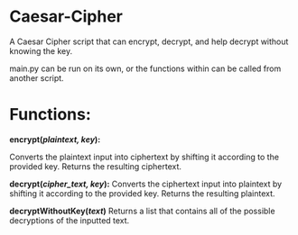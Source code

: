 # Caesar-Cipher
A Caesar Cipher script that can encrypt, decrypt, and help decrypt without knowing the key.

main.py can be run on its own, or the functions within can be called from another script.

# Functions:
**encrypt(_plaintext, key_):**

Converts the plaintext input into ciphertext by shifting it according to the provided key. Returns the resulting ciphertext.

**decrypt(_cipher_text, key_):**
Converts the ciphertext input into plaintext by shifting it according to the provided key. Returns the resulting plaintext.

**decryptWithoutKey(_text_)**
Returns a list that contains all of the possible decryptions of the inputted text.
